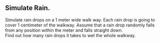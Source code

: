 ## Simulate Rain.

Simulate rain drops on a 1 meter wide walk way. Each rain drop is going to cover 1 centimeter of the walkway. Assume that a rain drop randomly falls from any position within the meter and falls straight down.  
Find out how many rain drops it takes to wet the whole walkway.
